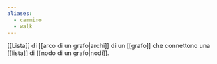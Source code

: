 ```yaml
---
aliases:
  - cammino
  - walk
---
```



[[Lista]] di [[arco di un grafo|archi]] di un [[grafo]] che connettono una [[lista]] di [[nodo di un grafo|nodi]].
